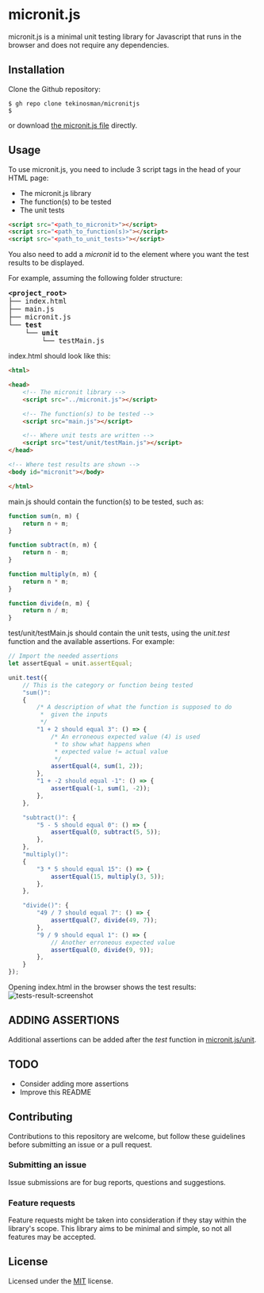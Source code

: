 # micronit.js

micronit.js is a minimal unit testing library for Javascript that runs in the browser and does not require any dependencies.

## Installation

Clone the Github repository:

```console
$ gh repo clone tekinosman/micronitjs
$
```

or download [the micronit.js file](https://raw.githubusercontent.com/tekinosman/micronitjs/main/micronit.js) directly.

## Usage

To use micronit.js, you need to include 3 script tags in the head of your HTML page:

- The micronit.js library
- The function(s) to be tested
- The unit tests

```html
<script src="<path_to_micronit>"></script>
<script src="<path_to_function(s)>"></script>
<script src="<path_to_unit_tests>"></script>
```

You also need to add a *micronit* id to the element where you want the test results to be displayed.

For example, assuming the following folder structure:

<pre>
<strong>&ltproject_root&gt</strong>
├── index.html
├── main.js
├── micronit.js
└── <strong>test</strong>
    └── <strong>unit</strong>
        └── testMain.js
</pre>

index.html should look like this:

```html
<html>

<head>
    <!-- The micronit library -->
    <script src="../micronit.js"></script>

    <!-- The function(s) to be tested -->
    <script src="main.js"></script>

    <!-- Where unit tests are written -->
    <script src="test/unit/testMain.js"></script>
</head>

<!-- Where test results are shown -->
<body id="micronit"></body>

</html>
```

main.js should contain the function(s) to be tested, such as:

```javascript
function sum(n, m) {
    return n + m;
}

function subtract(n, m) {
    return n - m;
}

function multiply(n, m) {
    return n * m;
}

function divide(n, m) {
    return n / m;
}
```

test/unit/testMain.js should contain the unit tests, using the *unit.test* function and the available assertions. For example:

```javascript
// Import the needed assertions
let assertEqual = unit.assertEqual;

unit.test({
    // This is the category or function being tested
    "sum()":
    {
        /* A description of what the function is supposed to do
         *  given the inputs
         */
        "1 + 2 should equal 3": () => {
            /* An erroneous expected value (4) is used
             * to show what happens when
             * expected value != actual value
             */
            assertEqual(4, sum(1, 2));
        },
        "1 + -2 should equal -1": () => {
            assertEqual(-1, sum(1, -2));
        },
    },

    "subtract()": {
        "5 - 5 should equal 0": () => {
            assertEqual(0, subtract(5, 5));
        },
    },
    "multiply()":
    {
        "3 * 5 should equal 15": () => {
            assertEqual(15, multiply(3, 5));
        },
    },

    "divide()": {
        "49 / 7 should equal 7": () => {
            assertEqual(7, divide(49, 7));
        },
        "9 / 9 should equal 1": () => {
            // Another erroneous expected value
            assertEqual(0, divide(9, 9));
        },
    }
});
```

Opening index.html in the browser shows the test results:
![tests-result-screenshot](screenshot.png)

## ADDING ASSERTIONS

Additional assertions can be added after the *test* function in [micronit.js/unit](https://github.com/tekinosman/micronitjs/blob/main/micronit.js#L18).

## TODO

- Consider adding more assertions
- Improve this README

## Contributing

Contributions to this repository are welcome, but follow these guidelines before submitting an issue or a pull request.

### Submitting an issue

Issue submissions are for bug reports, questions and suggestions.

### Feature requests

Feature requests might be taken into consideration if they stay within the library's scope. This library aims to be minimal and simple, so not all features may be accepted.

## License

Licensed under the [MIT](LICENSE) license.
